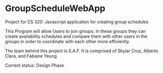 # GroupScheduleWebApp
Project for CS 320: Javascript application for creating group schedules

This Program will allow Users to join groups. In these groups they can create availability schedules and compare them with other users in the groups in order to coordinate with each other more efficiently.

The team behind this project is S.A.F. It is comprised of Skylar Cruz, Alberto Clara, and Fabiane Yeung

Current status: Design Phase
